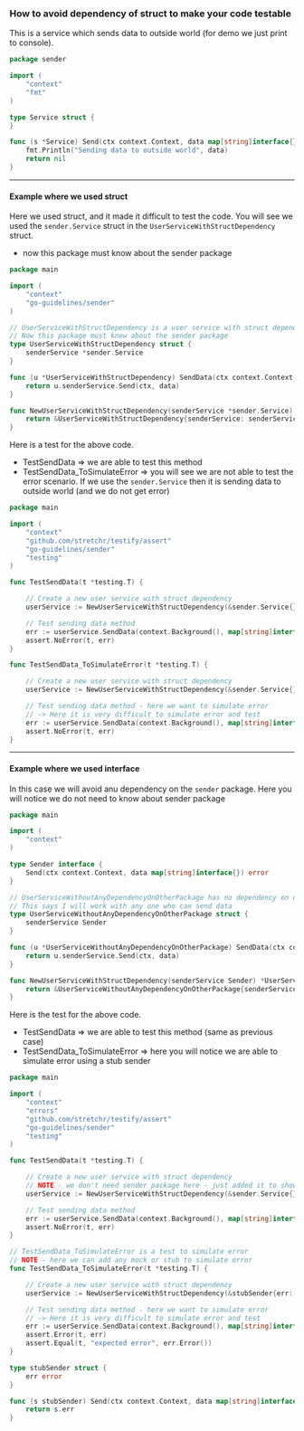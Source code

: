 ### How to avoid dependency of struct to make your code testable

This is a service which sends data to outside world (for demo we just print to console).

```go
package sender

import (
	"context"
	"fmt"
)

type Service struct {
}

func (s *Service) Send(ctx context.Context, data map[string]interface{}) error {
	fmt.Println("Sending data to outside world", data)
	return nil
}

```
---

#### Example where we used struct

Here we used struct, and it made it difficult to test the code. You will
see we used the `sender.Service` struct in the `UserServiceWithStructDependency` struct.
- now this package must know about the sender package
```go
package main

import (
	"context"
	"go-guidelines/sender"
)

// UserServiceWithStructDependency is a user service with struct dependency
// Now this package must know about the sender package
type UserServiceWithStructDependency struct {
	senderService *sender.Service
}

func (u *UserServiceWithStructDependency) SendData(ctx context.Context, data map[string]interface{}) error {
	return u.senderService.Send(ctx, data)
}

func NewUserServiceWithStructDependency(senderService *sender.Service) *UserServiceWithStructDependency {
	return &UserServiceWithStructDependency{senderService: senderService}
}

```

Here is a test for the above code. 
- TestSendData => we are able to test this method
- TestSendData_ToSimulateError => you will see we are not able to
test the error scenario. If we use the `sender.Service` then it is
sending data to outside world (and we do not get error)

```go
package main

import (
	"context"
	"github.com/stretchr/testify/assert"
	"go-guidelines/sender"
	"testing"
)

func TestSendData(t *testing.T) {

	// Create a new user service with struct dependency
	userService := NewUserServiceWithStructDependency(&sender.Service{})

	// Test sending data method
	err := userService.SendData(context.Background(), map[string]interface{}{"name": "test"})
	assert.NoError(t, err)
}

func TestSendData_ToSimulateError(t *testing.T) {

	// Create a new user service with struct dependency
	userService := NewUserServiceWithStructDependency(&sender.Service{})

	// Test sending data method - here we want to simulate error
	// -> Here it is very difficult to simulate error and test
	err := userService.SendData(context.Background(), map[string]interface{}{"name": "test"})
	assert.NoError(t, err)
}

```
---

#### Example where we used interface
In this case we will avoid anu dependency on the `sender` package. Here you will notice we do not need to 
know about sender package
```go
package main

import (
	"context"
)

type Sender interface {
	Send(ctx context.Context, data map[string]interface{}) error
}

// UserServiceWithoutAnyDependencyOnOtherPackage has no dependency on other package
// This says I will work with any one who can send data
type UserServiceWithoutAnyDependencyOnOtherPackage struct {
	senderService Sender
}

func (u *UserServiceWithoutAnyDependencyOnOtherPackage) SendData(ctx context.Context, data map[string]interface{}) error {
	return u.senderService.Send(ctx, data)
}

func NewUserServiceWithStructDependency(senderService Sender) *UserServiceWithoutAnyDependencyOnOtherPackage {
	return &UserServiceWithoutAnyDependencyOnOtherPackage{senderService: senderService}
}
```

Here is the test for the above code.
- TestSendData => we are able to test this method (same as previous case)
- TestSendData_ToSimulateError => here you will notice we are able to simulate error using a stub sender
```go
package main

import (
	"context"
	"errors"
	"github.com/stretchr/testify/assert"
	"go-guidelines/sender"
	"testing"
)

func TestSendData(t *testing.T) {

	// Create a new user service with struct dependency
	// NOTE - we don't need sender package here - just added it to show that it is same as previous case
	userService := NewUserServiceWithStructDependency(&sender.Service{})

	// Test sending data method
	err := userService.SendData(context.Background(), map[string]interface{}{"name": "test"})
	assert.NoError(t, err)
}

// TestSendData_ToSimulateError is a test to simulate error
// NOTE - here we can add any mock or stub to simulate error
func TestSendData_ToSimulateError(t *testing.T) {

	// Create a new user service with struct dependency
	userService := NewUserServiceWithStructDependency(&stubSender{err: errors.New("expected error")})

	// Test sending data method - here we want to simulate error
	// -> Here it is very difficult to simulate error and test
	err := userService.SendData(context.Background(), map[string]interface{}{"name": "test"})
	assert.Error(t, err)
	assert.Equal(t, "expected error", err.Error())
}

type stubSender struct {
	err error
}

func (s stubSender) Send(ctx context.Context, data map[string]interface{}) error {
	return s.err
}

```